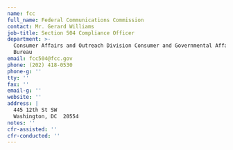 ```yaml
---
name: fcc
full_name: Federal Communications Commission
contact: Mr. Gerard Williams
job-title: Section 504 Compliance Officer
department: >-
  Consumer Affairs and Outreach Division Consumer and Governmental Affairs
  Bureau
email: fcc504@fcc.gov
phone: (202) 418-0530
phone-g: ''
tty: ''
fax: ''
email-g: ''
website: ''
address: |
  445 12th St SW
  Washington, DC  20554
notes: ''
cfr-assisted: ''
cfr-conducted: ''
---
```


